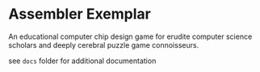 # Assembler Exemplar
An educational computer chip design game for erudite computer science scholars and deeply cerebral puzzle game connoisseurs.

see `docs` folder for additional documentation
